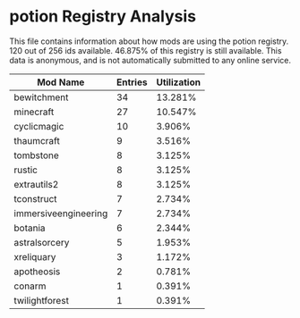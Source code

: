 # potion Registry Analysis

This file contains information about how mods are using the potion registry. 120
out of 256 ids available. 46.875% of this registry is still available. This data
is anonymous, and is not automatically submitted to any online service.


| Mod Name             | Entries | Utilization |
|----------------------|---------|-------------|
| bewitchment          | 34      | 13.281%     |
| minecraft            | 27      | 10.547%     |
| cyclicmagic          | 10      | 3.906%      |
| thaumcraft           | 9       | 3.516%      |
| tombstone            | 8       | 3.125%      |
| rustic               | 8       | 3.125%      |
| extrautils2          | 8       | 3.125%      |
| tconstruct           | 7       | 2.734%      |
| immersiveengineering | 7       | 2.734%      |
| botania              | 6       | 2.344%      |
| astralsorcery        | 5       | 1.953%      |
| xreliquary           | 3       | 1.172%      |
| apotheosis           | 2       | 0.781%      |
| conarm               | 1       | 0.391%      |
| twilightforest       | 1       | 0.391%      |
